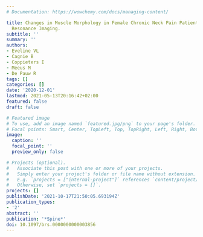 ```yaml
---
# Documentation: https://wowchemy.com/docs/managing-content/

title: Changes in Muscle Morphology in Female Chronic Neck Pain Patients Using Magnetic
  Resonance Imaging.
subtitle: ''
summary: ''
authors:
- Eveline VL
- Cagnie B
- Coppieters I
- Meeus M
- De Pauw R
tags: []
categories: []
date: '2020-12-01'
lastmod: 2021-05-13T20:16:42+02:00
featured: false
draft: false

# Featured image
# To use, add an image named `featured.jpg/png` to your page's folder.
# Focal points: Smart, Center, TopLeft, Top, TopRight, Left, Right, BottomLeft, Bottom, BottomRight.
image:
  caption: ''
  focal_point: ''
  preview_only: false

# Projects (optional).
#   Associate this post with one or more of your projects.
#   Simply enter your project's folder or file name without extension.
#   E.g. `projects = ["internal-project"]` references `content/project/deep-learning/index.md`.
#   Otherwise, set `projects = []`.
projects: []
publishDate: '2021-10-17T21:50:05.693194Z'
publication_types:
- '2'
abstract: ''
publication: '*Spine*'
doi: 10.1097/brs.0000000000003856
---
```

